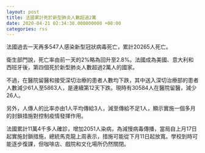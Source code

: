 ```yaml
---
layout: post
title: 法國累計死於新型肺炎人數超過2萬
date: 2020-04-21 02:34:38.000000000 +08:00
categories: rss
---
```


法國過去一天再多547人感染新型冠狀病毒死亡，累計20265人死亡。

衛生部門說，死亡率由前一天的2%略為回升至2.8%。法國成為美國、意大利和西班牙後，第四個死於新型肺炎人數超過2萬人的國家。

不過，在醫院留醫和接受深切治療的患者人數均下跌，其中送入深切治療部的患者人數減少61人至5863人，是連續第12天下跌。現時有30584人在醫院留醫，減少26人。

另外，人傳人的比率亦由1人平均傳給3人，減至傳給不足1人，顯示實施一個多月的封鎖措施對控制疫情發揮作用。

法國累計11萬4千多人確診，增加2051人染病，為減慢病毒傳播，當局自上月17日起實施封鎖措施，總統馬克龍上周表示，措施可能從下月11日起放寬。學校到時可能逐步復課，但咖啡店、戲院和文化場所仍然關閉。
